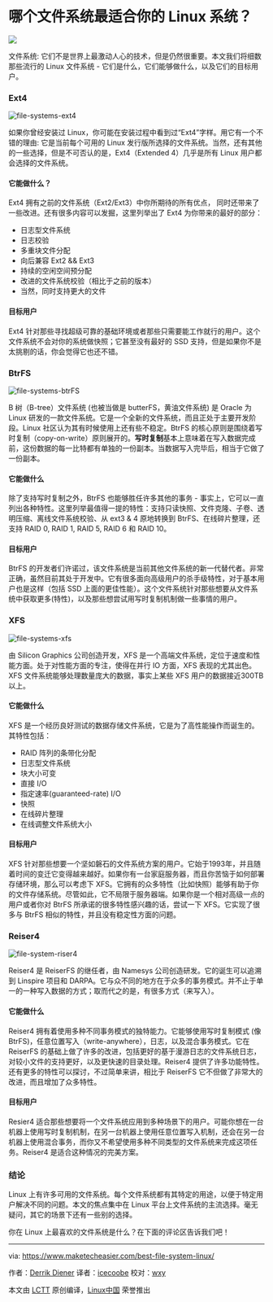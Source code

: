 哪个文件系统最适合你的 Linux 系统？
================================================================================

![](https://www.maketecheasier.com/assets/uploads/2015/05/file-systems-feature-image.jpg)

文件系统: 它们不是世界上最激动人心的技术，但是仍然很重要。本文我们将细数那些流行的 Linux 文件系统 - 它们是什么，它们能够做什么，以及它们的目标用户。

### Ext4 ###

![file-systems-ext4](https://www.maketecheasier.com/assets/uploads/2015/05/file-systems-ext4.png)

如果你曾经安装过 Linux，你可能在安装过程中看到过“Ext4”字样。用它有一个不错的理由: 它是当前每个可用的 Linux 发行版所选择的文件系统。当然，还有其他的一些选择，但是不可否认的是，Ext4（Extended 4）几乎是所有 Linux 用户都会选择的文件系统。

#### 它能做什么？ ####

Ext4 拥有之前的文件系统（Ext2/Ext3）中你所期待的所有优点， 同时还带来了一些改进。还有很多内容可以发掘，这里列举出了 Ext4 为你带来的最好的部分：

- 日志型文件系统
- 日志校验
- 多重块文件分配
- 向后兼容 Ext2 && Ext3
- 持续的空闲空间预分配
- 改进的文件系统校验（相比于之前的版本）
- 当然，同时支持更大的文件

#### 目标用户 ####

Ext4 针对那些寻找超级可靠的基础环境或者那些只需要能工作就行的用户。这个文件系统不会对你的系统做快照；它甚至没有最好的 SSD 支持，但是如果你不是太挑剔的话，你会觉得它也还不错。

### BtrFS ###

![file-systems-btrFS](https://www.maketecheasier.com/assets/uploads/2015/05/file-systems-btrFS-e1450065697580.png)

B 树（B-tree）文件系统 (也被当做是 butterFS，黄油文件系统) 是 Oracle 为 Linux 研发的一款文件系统。它是一个全新的文件系统，而且正处于主要开发阶段。Linux 社区认为其有时候使用上还有些不稳定。BtrFS 的核心原则是围绕着写时复制（copy-on-write）原则展开的。**写时复制**基本上意味着在写入数据完成前，这份数据的每一比特都有单独的一份副本。当数据写入完毕后，相当于它做了一份副本。

#### 它能做什么 ####

除了支持写时复制之外，BtrFS 也能够胜任许多其他的事务 - 事实上，它可以一直列出各种特性。这里列举最值得一提的特性：支持只读快照、文件克隆、子卷、透明压缩、离线文件系统校验、从 ext3 & 4 原地转换到 BtrFS、在线碎片整理，还支持 RAID 0, RAID 1, RAID 5, RAID 6 和 RAID 10。

#### 目标用户 ####

BtrFS 的开发者们许诺过，该文件系统是当前其他文件系统的新一代替代者。非常正确，虽然目前其处于开发中。它有很多面向高级用户的杀手级特性，对于基本用户也是这样（包括 SSD 上面的更佳性能）。这个文件系统针对那些想要从文件系统中获取更多(特性)，以及那些想尝试用写时复制机制做一些事情的用户。

### XFS ###

![file-systems-xfs](https://www.maketecheasier.com/assets/uploads/2015/05/file-systems-xfs.jpg)

由 Silicon Graphics 公司创造开发，XFS 是一个高端文件系统，定位于速度和性能方面。处于对性能方面的专注，使得在并行 IO 方面，XFS 表现的尤其出色。XFS 文件系统能够处理数量庞大的数据，事实上某些 XFS 用户的数据接近300TB 以上。

#### 它能做什么 ####

XFS 是一个经历良好测试的数据存储文件系统，它是为了高性能操作而诞生的。其特性包括：

- RAID 阵列的条带化分配
- 日志型文件系统
- 块大小可变
- 直接 I/O
- 指定速率(guaranteed-rate) I/O
- 快照
- 在线碎片整理
- 在线调整文件系统大小

#### 目标用户 ####

XFS 针对那些想要一个坚如磐石的文件系统方案的用户。它始于1993年，并且随着时间的变迁它变得越来越好。如果你有一台家庭服务器，而且你苦恼于如何部署存储环境，那么可以考虑下 XFS。它拥有的众多特性（比如快照）能够有助于你的文件存储系统。尽管如此，它不局限于服务器端。如果你是一个相对高级一点的用户或者你对 BtrFS 所承诺的很多特性感兴趣的话，尝试一下 XFS。它实现了很多与 BtrFS 相似的特性，并且没有稳定性方面的问题。

### Reiser4 ###

![file-system-riser4](https://www.maketecheasier.com/assets/uploads/2015/05/file-system-riser4.gif)

Reiser4 是 ReiserFS 的继任者，由 Namesys 公司创造研发。它的诞生可以追溯到 Linspire 项目和 DARPA。它与众不同的地方在于众多的事务模式。并不止于单一的一种写入数据的方式；取而代之的是，有很多方式（来写入）。

#### 它能做什么 ####

Reiser4 拥有着使用多种不同事务模式的独特能力。它能够使用写时复制模式 (像 BtrFS)，任意位置写入（write-anywhere），日志，以及混合事务模式。它在 ReiserFS 的基础上做了许多的改进，包括更好的基于漫游日志的文件系统日志，对较小文件的支持更好，以及更快速的目录处理。Reiser4 提供了许多功能特性。还有更多的特性可以探讨，不过简单来讲，相比于 ReiserFS 它不但做了非常大的改进，而且增加了众多特性。

#### 目标用户 ####

Resier4 适合那些想要将一个文件系统应用到多种场景下的用户。可能你想在一台机器上使用写时复制机制，在另一台机器上使用任意位置写入机制，还会在另一台机器上使用混合事务，而你又不希望使用多种不同类型的文件系统来完成这项任务。Reiser4 是适合这种情况的完美方案。

### 结论 ###

Linux 上有许多可用的文件系统。每个文件系统都有其特定的用途，以便于特定用户解决不同的问题。本文的焦点集中在 Linux 平台上文件系统的主流选择。毫无疑问，其它的场景下还有一些别的选择。

你在 Linux 上最喜欢的文件系统是什么？在下面的评论区告诉我们吧！

--------------------------------------------------------------------------------

via: https://www.maketecheasier.com/best-file-system-linux/

作者：[Derrik Diener][a]
译者：[icecoobe](https://github.com/icecoobe)
校对：[wxy](https://github.com/wxy)

本文由 [LCTT](https://github.com/LCTT/TranslateProject) 原创编译，[Linux中国](https://linux.cn/) 荣誉推出

[a]:https://www.maketecheasier.com/author/derrikdiener/
